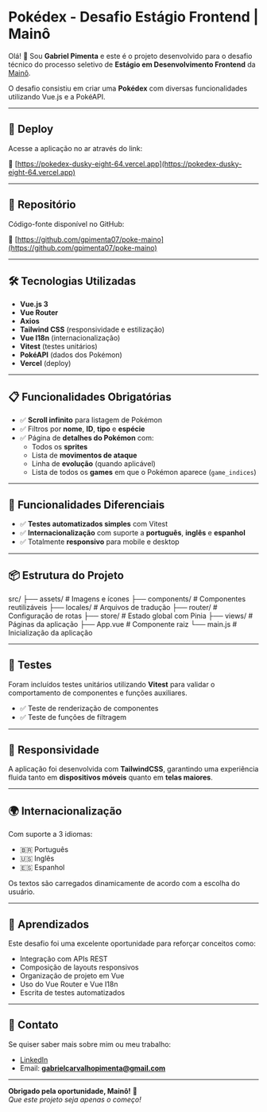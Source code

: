# Pokédex - Desafio Estágio Frontend | Mainô

Olá! 👋 Sou **Gabriel Pimenta** e este é o projeto desenvolvido para o desafio técnico do processo seletivo de **Estágio em Desenvolvimento Frontend** da [Mainô](https://maino.com.br).

O desafio consistiu em criar uma **Pokédex** com diversas funcionalidades utilizando Vue.js e a PokéAPI.

---

## 🚀 Deploy

Acesse a aplicação no ar através do link:

🔗 [https://pokedex-dusky-eight-64.vercel.app](https://pokedex-dusky-eight-64.vercel.app)

---

## 🧪 Repositório

Código-fonte disponível no GitHub:

📁 [https://github.com/gpimenta07/poke-maino](https://github.com/gpimenta07/poke-maino)

---

## 🛠️ Tecnologias Utilizadas

- **Vue.js 3**
- **Vue Router**
- **Axios**
- **Tailwind CSS** (responsividade e estilização)
- **Vue I18n** (internacionalização)
- **Vitest** (testes unitários)
- **PokéAPI** (dados dos Pokémon)
- **Vercel** (deploy)

---

## 📋 Funcionalidades Obrigatórias

- ✅ **Scroll infinito** para listagem de Pokémon
- ✅ Filtros por **nome**, **ID**, **tipo** e **espécie**
- ✅ Página de **detalhes do Pokémon** com:
  - Todos os **sprites**
  - Lista de **movimentos de ataque**
  - Linha de **evolução** (quando aplicável)
  - Lista de todos os **games** em que o Pokémon aparece (`game_indices`)

---

## 🌟 Funcionalidades Diferenciais

- ✅ **Testes automatizados simples** com Vitest
- ✅ **Internacionalização** com suporte a **português**, **inglês** e **espanhol**
- ✅ Totalmente **responsivo** para mobile e desktop

---

## 📦 Estrutura do Projeto

src/ ├── assets/ # Imagens e ícones ├── components/ # Componentes reutilizáveis ├── locales/ # Arquivos de tradução ├── router/ # Configuração de rotas ├── store/ # Estado global com Pinia ├── views/ # Páginas da aplicação ├── App.vue # Componente raiz └── main.js # Inicialização da aplicação


---

## 🧪 Testes

Foram incluídos testes unitários utilizando **Vitest** para validar o comportamento de componentes e funções auxiliares.

- ✅ Teste de renderização de componentes
- ✅ Teste de funções de filtragem

---

## 📱 Responsividade

A aplicação foi desenvolvida com **TailwindCSS**, garantindo uma experiência fluida tanto em **dispositivos móveis** quanto em **telas maiores**.

---

## 🌍 Internacionalização

Com suporte a 3 idiomas:

- 🇧🇷 Português
- 🇺🇸 Inglês
- 🇪🇸 Espanhol

Os textos são carregados dinamicamente de acordo com a escolha do usuário.

---

## 🧠 Aprendizados

Este desafio foi uma excelente oportunidade para reforçar conceitos como:

- Integração com APIs REST
- Composição de layouts responsivos
- Organização de projeto em Vue
- Uso do Vue Router e Vue I18n
- Escrita de testes automatizados

---

## 📧 Contato

Se quiser saber mais sobre mim ou meu trabalho:

- [LinkedIn](https://www.linkedin.com/in/gabriel-pimenta-dev/)
- Email: **gabrielcarvalhopimenta@gmail.com**

---


**Obrigado pela oportunidade, Mainô!** 🚀  
_Que este projeto seja apenas o começo!_


